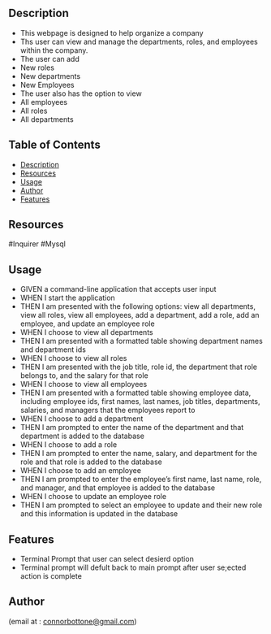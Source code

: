 ## Description
 
- This webpage is designed to help organize a company
- Ths user can view and manage the departments, roles, and employees within the company.
- The user can add 
- New roles
- New departments
- New Employees
- The user also has the option to view 
- All employees
- All roles
- All departments  
  
 
 
 
 
 
## Table of Contents
 
 
 
- [Description](#description)
- [Resources](#resources)
- [Usage](#usage)
- [Author](#author)
- [Features](#features)
 
 
 ## Resources
#Inquirer
#Mysql
 
 
## Usage

- GIVEN a command-line application that accepts user input
- WHEN I start the application
- THEN I am presented with the following options: view all departments, view all roles, view all employees, add a department, add a role, add an employee, and update an employee role
- WHEN I choose to view all departments
- THEN I am presented with a formatted table showing department names and department ids
- WHEN I choose to view all roles
- THEN I am presented with the job title, role id, the department that role belongs to, and the salary for that role
- WHEN I choose to view all employees
- THEN I am presented with a formatted table showing employee data, including employee ids, first names, last names, job titles, departments, salaries, and managers that the employees report to
- WHEN I choose to add a department
- THEN I am prompted to enter the name of the department and that department is added to the database
- WHEN I choose to add a role
- THEN I am prompted to enter the name, salary, and department for the role and that role is added to the database
- WHEN I choose to add an employee
- THEN I am prompted to enter the employee’s first name, last name, role, and manager, and that employee is added to the database
- WHEN I choose to update an employee role
- THEN I am prompted to select an employee to update and their new role and this information is updated in the database 
 
 
 
 
 
## Features
 - Terminal Prompt that user can select desierd option
 - Terminal prompt will defult back to main prompt after user se;ected action is complete
 
## Author
(email at : connorbottone@gmail.com)